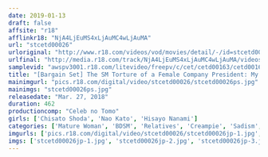 ```yaml
---
date: 2019-01-13
draft: false
affsite: "r18"
afflinkr18: "NjA4LjEuMS4xLjAuMC4wLjAuMA"
url: "stcetd00026"
urloriginal: "http://www.r18.com/videos/vod/movies/detail/-/id=stcetd00026"
urlfinal: "http://media.r18.com/track/NjA4LjEuMS4xLjAuMC4wLjAuMA/videos/vod/movies/detail/-/id=stcetd00026"
samplevid: "awspv3001.r18.com/litevideo/freepv/c/cet/cetd00163/cetd00163_dmb_w.mp4"
title: "[Bargain Set] The SM Torture of a Female Company President: My Friend's Mother Forced to Repay Debts By Becoming a Creampie Sex Slave Nao Kato Chisato Shoda Hisayo Nanami"
mainimgurl: "pics.r18.com/digital/video/stcetd00026/stcetd00026ps.jpg"
mainimgs: "stcetd00026ps.jpg"
releasedate: "Mar. 27, 2018"
duration: 462
productioncomp: "Celeb no Tomo"
girls: ['Chisato Shoda', 'Nao Kato', 'Hisayo Nanami']
categories: ['Mature Woman', 'BDSM', 'Relatives', 'Creampie', 'Sadism', 'Set Items']
imgurls: ['pics.r18.com/digital/video/stcetd00026/stcetd00026jp-1.jpg', 'pics.r18.com/digital/video/stcetd00026/stcetd00026jp-2.jpg', 'pics.r18.com/digital/video/stcetd00026/stcetd00026jp-3.jpg', 'pics.r18.com/digital/video/stcetd00026/stcetd00026jp-4.jpg', 'pics.r18.com/digital/video/stcetd00026/stcetd00026jp-5.jpg', 'pics.r18.com/digital/video/stcetd00026/stcetd00026jp-6.jpg', 'pics.r18.com/digital/video/stcetd00026/stcetd00026jp-7.jpg', 'pics.r18.com/digital/video/stcetd00026/stcetd00026jp-8.jpg', 'pics.r18.com/digital/video/stcetd00026/stcetd00026jp-9.jpg', 'pics.r18.com/digital/video/stcetd00026/stcetd00026jp-10.jpg', 'pics.r18.com/digital/video/stcetd00026/stcetd00026jp-11.jpg', 'pics.r18.com/digital/video/stcetd00026/stcetd00026jp-12.jpg', 'pics.r18.com/digital/video/stcetd00026/stcetd00026jp-13.jpg', 'pics.r18.com/digital/video/stcetd00026/stcetd00026jp-14.jpg', 'pics.r18.com/digital/video/stcetd00026/stcetd00026jp-15.jpg', 'pics.r18.com/digital/video/stcetd00026/stcetd00026jp-16.jpg', 'pics.r18.com/digital/video/stcetd00026/stcetd00026jp-17.jpg', 'pics.r18.com/digital/video/stcetd00026/stcetd00026jp-18.jpg', 'pics.r18.com/digital/video/stcetd00026/stcetd00026jp-19.jpg', 'pics.r18.com/digital/video/stcetd00026/stcetd00026jp-20.jpg']
imgs: ['stcetd00026jp-1.jpg', 'stcetd00026jp-2.jpg', 'stcetd00026jp-3.jpg', 'stcetd00026jp-4.jpg', 'stcetd00026jp-5.jpg', 'stcetd00026jp-6.jpg', 'stcetd00026jp-7.jpg', 'stcetd00026jp-8.jpg', 'stcetd00026jp-9.jpg', 'stcetd00026jp-10.jpg', 'stcetd00026jp-11.jpg', 'stcetd00026jp-12.jpg', 'stcetd00026jp-13.jpg', 'stcetd00026jp-14.jpg', 'stcetd00026jp-15.jpg', 'stcetd00026jp-16.jpg', 'stcetd00026jp-17.jpg', 'stcetd00026jp-18.jpg', 'stcetd00026jp-19.jpg', 'stcetd00026jp-20.jpg']
---
```

